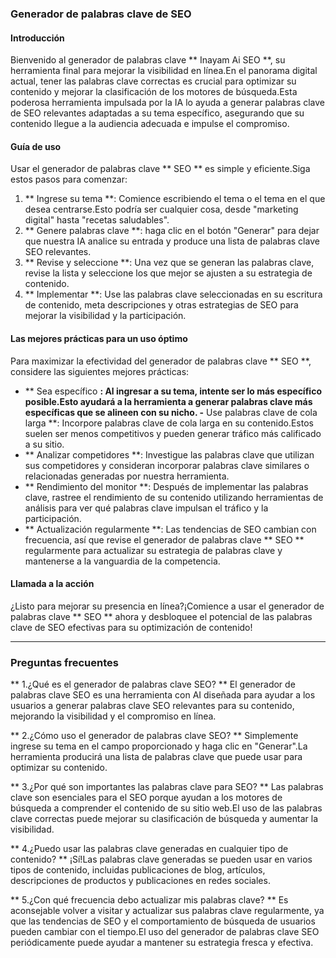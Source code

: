 ### Generador de palabras clave de SEO

#### Introducción
Bienvenido al generador de palabras clave ** Inayam Ai SEO **, su herramienta final para mejorar la visibilidad en línea.En el panorama digital actual, tener las palabras clave correctas es crucial para optimizar su contenido y mejorar la clasificación de los motores de búsqueda.Esta poderosa herramienta impulsada por la IA lo ayuda a generar palabras clave de SEO relevantes adaptadas a su tema específico, asegurando que su contenido llegue a la audiencia adecuada e impulse el compromiso.

#### Guía de uso
Usar el generador de palabras clave ** SEO ** es simple y eficiente.Siga estos pasos para comenzar:

1. ** Ingrese su tema **: Comience escribiendo el tema o el tema en el que desea centrarse.Esto podría ser cualquier cosa, desde "marketing digital" hasta "recetas saludables".
2. ** Genere palabras clave **: haga clic en el botón "Generar" para dejar que nuestra IA analice su entrada y produce una lista de palabras clave SEO relevantes.
3. ** Revise y seleccione **: Una vez que se generan las palabras clave, revise la lista y seleccione los que mejor se ajusten a su estrategia de contenido.
4. ** Implementar **: Use las palabras clave seleccionadas en su escritura de contenido, meta descripciones y otras estrategias de SEO para mejorar la visibilidad y la participación.

#### Las mejores prácticas para un uso óptimo
Para maximizar la efectividad del generador de palabras clave ** SEO **, considere las siguientes mejores prácticas:

- ** Sea específico **: Al ingresar a su tema, intente ser lo más específico posible.Esto ayudará a la herramienta a generar palabras clave más específicas que se alineen con su nicho.
-** Use palabras clave de cola larga **: Incorpore palabras clave de cola larga en su contenido.Estos suelen ser menos competitivos y pueden generar tráfico más calificado a su sitio.
- ** Analizar competidores **: Investigue las palabras clave que utilizan sus competidores y consideran incorporar palabras clave similares o relacionadas generadas por nuestra herramienta.
- ** Rendimiento del monitor **: Después de implementar las palabras clave, rastree el rendimiento de su contenido utilizando herramientas de análisis para ver qué palabras clave impulsan el tráfico y la participación.
- ** Actualización regularmente **: Las tendencias de SEO cambian con frecuencia, así que revise el generador de palabras clave ** SEO ** regularmente para actualizar su estrategia de palabras clave y mantenerse a la vanguardia de la competencia.

#### Llamada a la acción
¿Listo para mejorar su presencia en línea?¡Comience a usar el generador de palabras clave ** SEO ** ahora y desbloquee el potencial de las palabras clave de SEO efectivas para su optimización de contenido!

---

### Preguntas frecuentes

** 1.¿Qué es el generador de palabras clave SEO? **
El generador de palabras clave SEO es una herramienta con AI diseñada para ayudar a los usuarios a generar palabras clave SEO relevantes para su contenido, mejorando la visibilidad y el compromiso en línea.

** 2.¿Cómo uso el generador de palabras clave SEO? **
Simplemente ingrese su tema en el campo proporcionado y haga clic en "Generar".La herramienta producirá una lista de palabras clave que puede usar para optimizar su contenido.

** 3.¿Por qué son importantes las palabras clave para SEO? **
Las palabras clave son esenciales para el SEO porque ayudan a los motores de búsqueda a comprender el contenido de su sitio web.El uso de las palabras clave correctas puede mejorar su clasificación de búsqueda y aumentar la visibilidad.

** 4.¿Puedo usar las palabras clave generadas en cualquier tipo de contenido? **
¡Sí!Las palabras clave generadas se pueden usar en varios tipos de contenido, incluidas publicaciones de blog, artículos, descripciones de productos y publicaciones en redes sociales.

** 5.¿Con qué frecuencia debo actualizar mis palabras clave? **
Es aconsejable volver a visitar y actualizar sus palabras clave regularmente, ya que las tendencias de SEO y el comportamiento de búsqueda de usuarios pueden cambiar con el tiempo.El uso del generador de palabras clave SEO periódicamente puede ayudar a mantener su estrategia fresca y efectiva.